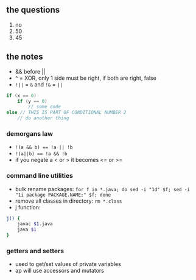 ## the questions
1. no 
2. 50
3. 45

## the notes
- && before || 
- ^ = XOR, only 1 side must be right, if both are right, false
- `!||` = `&` and `!&` = `||`

```java
if (x == 0)
    if (y == 0)
        // some code
else // THIS IS PART OF CONDITIONAL NUMBER 2
    // do another thing
```

### demorgans law
- `!(a && b) == !a || !b`
- `!(a||b) == !a && !b`
- if you negate a < or > it becomes <= or >=


### command line utilities
- bulk rename packages: `for f in *.java; do sed -i "1d" $f; sed -i "1i package PACKAGE.NAME;" $f; done`
- remove all classes in directory: `rm *.class`
- j function: 
```sh
j() {
    javac $1.java
    java $1
}
```

### getters and setters 
- used to get/set values of private variables
- ap will use accessors and mutators
